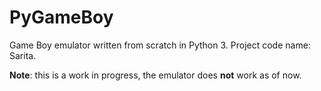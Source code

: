 # PyGameBoy

Game Boy emulator written from scratch in Python 3.
Project code name: Sarita.

__Note__: this is a work in progress, the emulator does __not__ work as of now.
